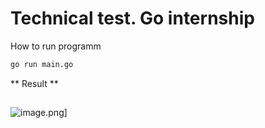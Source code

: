 #  Technical test. Go internship

How to run programm

```bash
go run main.go
```
** Result **

##
![image.png](https://i.postimg.cc/KvHVzLYc/image.png)]

